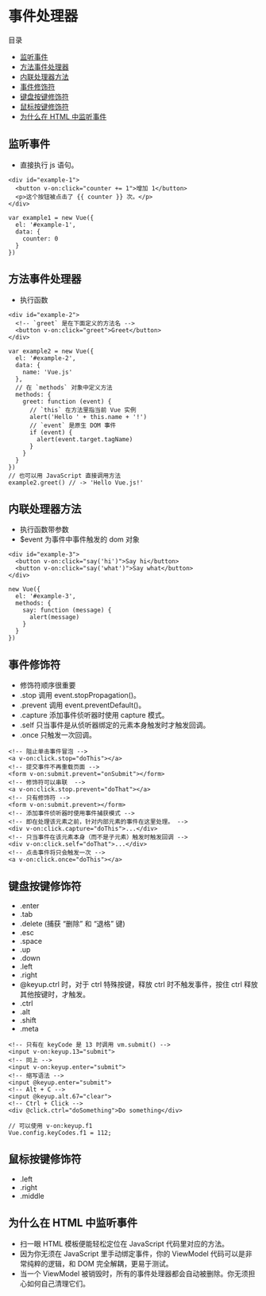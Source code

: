 # 事件处理器

目录

- [监听事件](#监听事件)
- [方法事件处理器](#方法事件处理器)
- [内联处理器方法](#内联处理器方法)
- [事件修饰符](#事件修饰符)
- [键盘按键修饰符](#键盘按键修饰符)
- [鼠标按键修饰符](#鼠标按键修饰符)
- [为什么在 HTML 中监听事件](#为什么在-html-中监听事件)

## 监听事件

- 直接执行 js 语句。

```
<div id="example-1">
  <button v-on:click="counter += 1">增加 1</button>
  <p>这个按钮被点击了 {{ counter }} 次。</p>
</div>

var example1 = new Vue({
  el: '#example-1',
  data: {
    counter: 0
  }
})
```

## 方法事件处理器

- 执行函数

```
<div id="example-2">
  <!-- `greet` 是在下面定义的方法名 -->
  <button v-on:click="greet">Greet</button>
</div>

var example2 = new Vue({
  el: '#example-2',
  data: {
    name: 'Vue.js'
  },
  // 在 `methods` 对象中定义方法
  methods: {
    greet: function (event) {
      // `this` 在方法里指当前 Vue 实例
      alert('Hello ' + this.name + '!')
      // `event` 是原生 DOM 事件
      if (event) {
        alert(event.target.tagName)
      }
    }
  }
})
// 也可以用 JavaScript 直接调用方法
example2.greet() // -> 'Hello Vue.js!'
```

## 内联处理器方法

- 执行函数带参数
- $event 为事件中事件触发的 dom 对象

```
<div id="example-3">
  <button v-on:click="say('hi')">Say hi</button>
  <button v-on:click="say('what')">Say what</button>
</div>

new Vue({
  el: '#example-3',
  methods: {
    say: function (message) {
      alert(message)
    }
  }
})
```

## 事件修饰符

- 修饰符顺序很重要
- .stop 调用 event.stopPropagation()。
- .prevent 调用 event.preventDefault()。
- .capture 添加事件侦听器时使用 capture 模式。
- .self 只当事件是从侦听器绑定的元素本身触发时才触发回调。
- .once 只触发一次回调。

```
<!-- 阻止单击事件冒泡 -->
<a v-on:click.stop="doThis"></a>
<!-- 提交事件不再重载页面 -->
<form v-on:submit.prevent="onSubmit"></form>
<!-- 修饰符可以串联  -->
<a v-on:click.stop.prevent="doThat"></a>
<!-- 只有修饰符 -->
<form v-on:submit.prevent></form>
<!-- 添加事件侦听器时使用事件捕获模式 -->
<!-- 即在处理该元素之前，针对内部元素的事件在这里处理。 -->
<div v-on:click.capture="doThis">...</div>
<!-- 只当事件在该元素本身（而不是子元素）触发时触发回调 -->
<div v-on:click.self="doThat">...</div>
<!-- 点击事件将只会触发一次 -->
<a v-on:click.once="doThis"></a>
```

## 键盘按键修饰符

- .enter
- .tab
- .delete (捕获 “删除” 和 “退格” 键)
- .esc
- .space
- .up
- .down
- .left
- .right
- @keyup.ctrl 时，对于 ctrl 特殊按键，释放 ctrl 时不触发事件，按住 ctrl 释放其他按键时，才触发。
- .ctrl
- .alt
- .shift
- .meta


```
<!-- 只有在 keyCode 是 13 时调用 vm.submit() -->
<input v-on:keyup.13="submit">
<!-- 同上 -->
<input v-on:keyup.enter="submit">
<!-- 缩写语法 -->
<input @keyup.enter="submit">
<!-- Alt + C -->
<input @keyup.alt.67="clear">
<!-- Ctrl + Click -->
<div @click.ctrl="doSomething">Do something</div>

// 可以使用 v-on:keyup.f1
Vue.config.keyCodes.f1 = 112;
```

## 鼠标按键修饰符

- .left
- .right
- .middle

## 为什么在 HTML 中监听事件

- 扫一眼 HTML 模板便能轻松定位在 JavaScript 代码里对应的方法。
- 因为你无须在 JavaScript 里手动绑定事件，你的 ViewModel 代码可以是非常纯粹的逻辑，和 DOM 完全解耦，更易于测试。
- 当一个 ViewModel 被销毁时，所有的事件处理器都会自动被删除。你无须担心如何自己清理它们。
